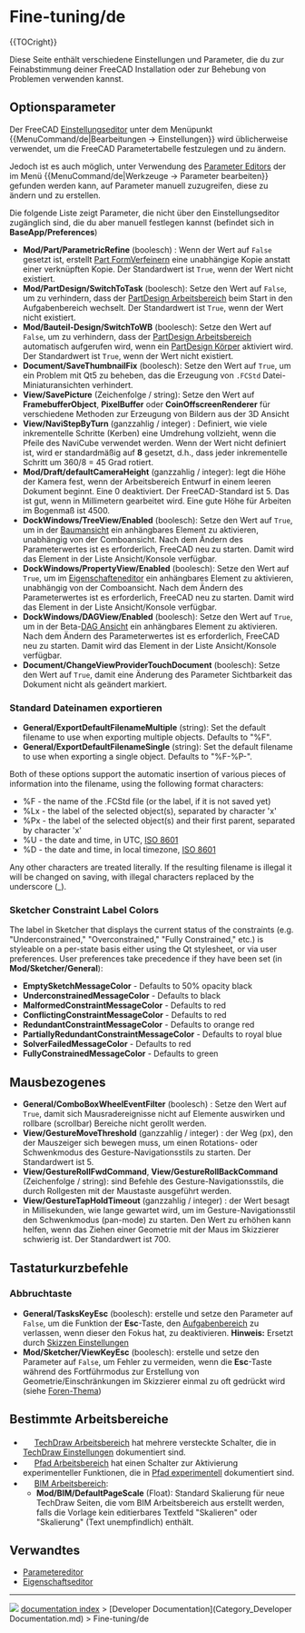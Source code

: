 # Fine-tuning/de
{{TOCright}}

Diese Seite enthält verschiedene Einstellungen und Parameter, die du zur Feinabstimmung deiner FreeCAD Installation oder zur Behebung von Problemen verwenden kannst.

## Optionsparameter

Der FreeCAD [Einstellungseditor](Preferences_Editor/de.md) unter dem Menüpunkt {{MenuCommand/de|Bearbeitungen → Einstellungen}} wird üblicherweise verwendet, um die FreeCAD Parametertabelle festzulegen und zu ändern.

Jedoch ist es auch möglich, unter Verwendung des [Parameter Editors](Std_DlgParameter/de.md) der im Menü {{MenuCommand/de|Werkzeuge → Parameter bearbeiten}} gefunden werden kann, auf Parameter manuell zuzugreifen, diese zu ändern und zu erstellen.

Die folgende Liste zeigt Parameter, die nicht über den Einstellungseditor zugänglich sind, die du aber manuell festlegen kannst (befindet sich in **BaseApp/Preferences**)


<div class="mw-translate-fuzzy">

-   **Mod/Part/ParametricRefine** (boolesch) : Wenn der Wert auf `False` gesetzt ist, erstellt [Part FormVerfeinern](Part_RefineShape/de.md) eine unabhängige Kopie anstatt einer verknüpften Kopie. Der Standardwert ist `True`, wenn der Wert nicht existiert.
-   **Mod/PartDesign/SwitchToTask** (boolesch): Setze den Wert auf `False`, um zu verhindern, dass der [PartDesign Arbeitsbereich](PartDesign_Workbench/de.md) beim Start in den Aufgabenbereich wechselt. Der Standardwert ist `True`, wenn der Wert nicht existiert.
-   **Mod/Bauteil-Design/SwitchToWB** (boolesch): Setze den Wert auf `False`, um zu verhindern, dass der [PartDesign Arbeitsbereich](PartDesign_Workbench/de.md) automatisch aufgerufen wird, wenn ein [PartDesign Körper](PartDesign_Body/de.md) aktiviert wird. Der Standardwert ist `True`, wenn der Wert nicht existiert.
-   **Document/SaveThumbnailFix** (boolesch): Setze den Wert auf `True`, um ein Problem mit Qt5 zu beheben, das die Erzeugung von `.FCStd` Datei-Miniaturansichten verhindert.
-   **View/SavePicture** (Zeichenfolge / string): Setze den Wert auf **FramebufferObject**, **PixelBuffer** oder **CoinOffscreenRenderer** für verschiedene Methoden zur Erzeugung von Bildern aus der 3D Ansicht
-   **View/NaviStepByTurn** (ganzzahlig / integer) : Definiert, wie viele inkrementelle Schritte (Kerben) eine Umdrehung vollzieht, wenn die Pfeile des NaviCube verwendet werden. Wenn der Wert nicht definiert ist, wird er standardmäßig auf **8** gesetzt, d.h., dass jeder inkrementelle Schritt um 360/8 = 45 Grad rotiert.
-   **Mod/Draft/defaultCameraHeight** (ganzzahlig / integer): legt die Höhe der Kamera fest, wenn der Arbeitsbereich Entwurf in einem leeren Dokument beginnt. Eine 0 deaktiviert. Der FreeCAD-Standard ist 5. Das ist gut, wenn in Millimetern gearbeitet wird. Eine gute Höhe für Arbeiten im Bogenmaß ist 4500.
-   **DockWindows/TreeView/Enabled** (boolesch): Setze den Wert auf `True`, um in der [Baumansicht](Document_structure/de.md) ein anhängbares Element zu aktivieren, unabhängig von der Comboansicht. Nach dem Ändern des Parameterwertes ist es erforderlich, FreeCAD neu zu starten. Damit wird das Element in der Liste Ansicht/Konsole verfügbar.
-   **DockWindows/PropertyView/Enabled** (boolesch): Setze den Wert auf `True`, um im [Eigenschafteneditor](Property_editor/de.md) ein anhängbares Element zu aktivieren, unabhängig von der Comboansicht. Nach dem Ändern des Parameterwertes ist es erforderlich, FreeCAD neu zu starten. Damit wird das Element in der Liste Ansicht/Konsole verfügbar.
-   **DockWindows/DAGView/Enabled** (boolesch): Setze den Wert auf `True`, um in der Beta-[DAG Ansicht](DAG_view/de.md) ein anhängbares Element zu aktivieren. Nach dem Ändern des Parameterwertes ist es erforderlich, FreeCAD neu zu starten. Damit wird das Element in der Liste Ansicht/Konsole verfügbar.
-   **Document/ChangeViewProviderTouchDocument** (boolesch): Setze den Wert auf `True`, damit eine Änderung des Parameter Sichtbarkeit das Dokument nicht als geändert markiert.


</div>

### Standard Dateinamen exportieren 

-   **General/ExportDefaultFilenameMultiple** (string): Set the default filename to use when exporting multiple objects. Defaults to \"%F\".
-   **General/ExportDefaultFilenameSingle** (string): Set the default filename to use when exporting a single object. Defaults to \"%F-%P-\".

Both of these options support the automatic insertion of various pieces of information into the filename, using the following format characters:

-   %F - the name of the .FCStd file (or the label, if it is not saved yet)
-   %Lx - the label of the selected object(s), separated by character \'x\'
-   %Px - the label of the selected object(s) and their first parent, separated by character \'x\'
-   %U - the date and time, in UTC, [ISO 8601](https://en.wikipedia.org/wiki/ISO_8601)
-   %D - the date and time, in local timezone, [ISO 8601](https://en.wikipedia.org/wiki/ISO_8601)

Any other characters are treated literally. If the resulting filename is illegal it will be changed on saving, with illegal characters replaced by the underscore (\_).

### Sketcher Constraint Label Colors 

The label in Sketcher that displays the current status of the constraints (e.g. \"Underconstrained,\" \"Overconstrained,\" \"Fully Constrained,\" etc.) is styleable on a per-state basis either using the Qt stylesheet, or via user preferences. User preferences take precedence if they have been set (in **Mod/Sketcher/General**):

-   **EmptySketchMessageColor** - Defaults to 50% opacity black
-   **UnderconstrainedMessageColor** - Defaults to black
-   **MalformedConstraintMessageColor** - Defaults to red
-   **ConflictingConstraintMessageColor** - Defaults to red
-   **RedundantConstraintMessageColor** - Defaults to orange red
-   **PartiallyRedundantConstraintMessageColor** - Defaults to royal blue
-   **SolverFailedMessageColor** - Defaults to red
-   **FullyConstrainedMessageColor** - Defaults to green

## Mausbezogenes


<div class="mw-translate-fuzzy">

-   **General/ComboBoxWheelEventFilter** (boolesch) : Setze den Wert auf `True`, damit sich Mausradereignisse nicht auf Elemente auswirken und rollbare (scrollbar) Bereiche nicht gerollt werden.
-   **View/GestureMoveThreshold** (ganzzahlig / integer) : der Weg (px), den der Mauszeiger sich bewegen muss, um einen Rotations- oder Schwenkmodus des Gesture-Navigationsstils zu starten. Der Standardwert ist 5.
-   **View/GestureRollFwdCommand**, **View/GestureRollBackCommand** (Zeichenfolge / string): sind Befehle des Gesture-Navigationsstils, die durch Rollgesten mit der Maustaste ausgeführt werden.
-   **View/GestureTapHoldTimeout** (ganzzahlig / integer) : der Wert besagt in Millisekunden, wie lange gewartet wird, um im Gesture-Navigationsstil den Schwenkmodus (pan-mode) zu starten. Den Wert zu erhöhen kann helfen, wenn das Ziehen einer Geometrie mit der Maus im Skizzierer schwierig ist. Der Standardwert ist 700.


</div>

## Tastaturkurzbefehle

### Abbruchtaste


<div class="mw-translate-fuzzy">

-   **General/TasksKeyEsc** (boolesch): erstelle und setze den Parameter auf `False`, um die Funktion der **Esc**-Taste, den [Aufgabenbereich](Task_panel/de.md) zu verlassen, wenn dieser den Fokus hat, zu deaktivieren. **Hinweis:** Ersetzt durch [Skizzen Einstellungen](Sketcher_Preferences/de#Allgemein.md)
-   **Mod/Sketcher/ViewKeyEsc** (boolesch): erstelle und setze den Parameter auf `False`, um Fehler zu vermeiden, wenn die **Esc**-Taste während des Fortführmodus zur Erstellung von Geometrie/Einschränkungen im Skizzierer einmal zu oft gedrückt wird (siehe [Foren-Thema](https://forum.freecadweb.org/viewtopic.php?f=3&t=42207&start=60#p367584))


</div>

## Bestimmte Arbeitsbereiche 

-   <img alt="" src=images/Workbench_TechDraw.svg  style="width:16px;"> [TechDraw Arbeitsbereich](TechDraw_Workbench/de.md) hat mehrere versteckte Schalter, die in [TechDraw Einstellungen](TechDraw_Preferences/de#Ausgeblendete_Einstellungen.md) dokumentiert sind.
-   <img alt="" src=images/Workbench_Path.svg  style="width:16px;"> [Pfad Arbeitsbereich](Path_Workbench/de.md) hat einen Schalter zur Aktivierung experimenteller Funktionen, die in [Pfad experimentell](Path_experimental/de.md) dokumentiert sind.
-   <img alt="" src=images/Workbench_BIM.svg  style="width:16px;"> [BIM Arbeitsbereich](BIM_Workbench/de.md):
    -   **Mod/BIM/DefaultPageScale** (Float): Standard Skalierung für neue TechDraw Seiten, die vom BIM Arbeitsbereich aus erstellt werden, falls die Vorlage kein editierbares Textfeld \"Skalieren\" oder \"Skalierung\" (Text unempfindlich) enthält.

## Verwandtes

-   [Parametereditor](Std_DlgParameter.md)
-   [Eigenschaftseditor](Preferences_editor.md)



---
![](images/Right_arrow.png) [documentation index](../README.md) > [Developer Documentation](Category_Developer Documentation.md) > Fine-tuning/de
